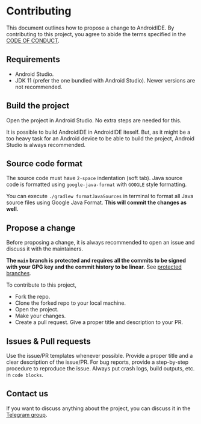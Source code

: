 # Contributing

This document outlines how to propose a change to AndroidIDE. By contributing to this project, you
agree to abide the terms specified in the [CODE OF CONDUCT](./CODE_OF_CONDUCT.md).

## Requirements

- Android Studio.
- JDK 11 (prefer the one bundled with Android Studio). Newer versions are not recommended.

## Build the project

Open the project in Android Studio. No extra steps are needed for this.

It is possible to build AndroidIDE in AndroidIDE iteself. But, as it might be a too heavy task for an Android device to be able to build the project, Android Studio is always recommended.

## Source code format

The source code must have `2-space` indentation (soft tab). Java source code is formatted
using `google-java-format` with `GOOGLE` style formatting.

You can
execute `./gradlew formatJavaSources` in terminal to format all Java source files using Google Java
Format.
**This will commit the changes as well**.

## Propose a change

Before proposing a change, it is always recommended to open an issue and discuss it with the maintainers.

**The `main` branch is protected and requires all the commits to be signed with your GPG key and the commit history to be linear.** See [protected branches](https://docs.github.com/en/repositories/configuring-branches-and-merges-in-your-repository/defining-the-mergeability-of-pull-requests/about-protected-branches).

To contribute to this project,

- Fork the repo.
- Clone the forked repo to your local machine.
- Open the project.
- Make your changes.
- Create a pull request. Give a proper title and description to your PR.

## Issues & Pull requests

Use the issue/PR templates whenever possible. Provide a proper title and a clear description of the
issue/PR. For bug reports, provide a step-by-step procedure to reproduce the issue. Always put crash
logs, build outputs, etc. in `code blocks`.


## Contact us
If you want to discuss anything about the project, you can discuss it in
the [Telegram group](https://t.me/androidide_discussions).
